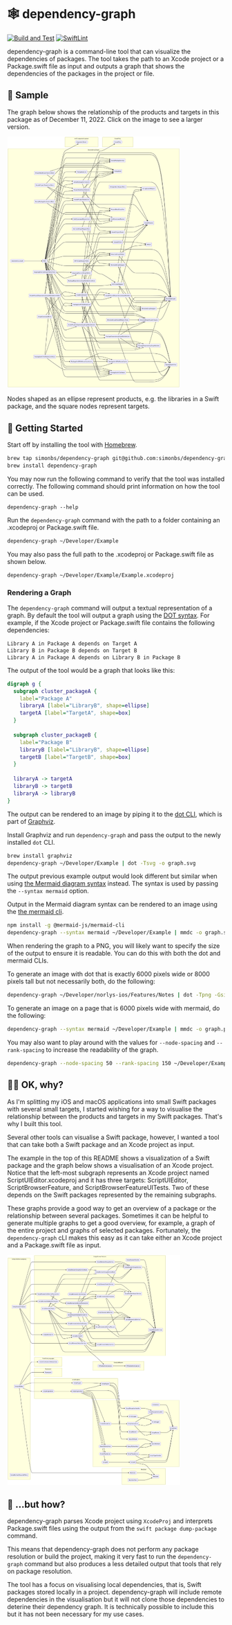 # 🕸️ dependency-graph

[![Build and Test](https://github.com/simonbs/dependency-graph/actions/workflows/build_and_test.yml/badge.svg)](https://github.com/simonbs/dependency-graph/actions/workflows/build_and_test.yml) [![SwiftLint](https://github.com/simonbs/dependency-graph/actions/workflows/swiftlint.yml/badge.svg)](https://github.com/simonbs/dependency-graph/actions/workflows/swiftlint.yml)

dependency-graph is a command-line tool that can visualize the dependencies of packages. The tool takes the path to an Xcode project or a Package.swift file as input and outputs a graph that shows the dependencies of the packages in the project or file.

## 👀 Sample

The graph below shows the relationship of the products and targets in this package as of December 11, 2022. Click on the image to see a larger version.

<img width="400" src="./sample-swift-package.png" alt="Example graph showing the dependencies of this package." />

Nodes shaped as an ellipse represent products, e.g. the libraries in a Swift package, and the square nodes represent targets.

## 🚀 Getting Started

Start off by installing the tool with [Homebrew](https://brew.sh).

```bash
brew tap simonbs/dependency-graph git@github.com:simonbs/dependency-graph.git
brew install dependency-graph
```

You may now run the following command to verify that the tool was installed correctly. The following command should print information on how the tool can be used.

```
dependency-graph --help
```

Run the `dependency-graph` command with the path to a folder containing an .xcodeproj or Package.swift file.

```bash
dependency-graph ~/Developer/Example
```

You may also pass the full path to the .xcodeproj or Package.swift file as shown below.

```bash
dependency-graph ~/Developer/Example/Example.xcodeproj
```

### Rendering a Graph

The `dependency-graph` command will output a textual representation of a graph. By default the tool will output a graph using the [DOT syntax](https://graphviz.org/doc/info/lang.html). For example, if the Xcode project or Package.swift file contains the following dependencies:

```
Library A in Package A depends on Target A
Library B in Package B depends on Target B
Library A in Package A depends on Library B in Package B
```

The output of the tool would be a graph that looks like this:

```dot
digraph g {
  subgraph cluster_packageA {
    label="Package A"
    libraryA [label="LibraryB", shape=ellipse]
    targetA [label="TargetA", shape=box]
  }

  subgraph cluster_packageB {
    label="Package B"
    libraryB [label="LibraryB", shape=ellipse]
    targetB [label="TargetB", shape=box]
  }

  libraryA -> targetA
  libraryB -> targetB
  libraryA -> libraryB
}
```

The output can be rendered to an image by piping it to the [dot CLI](https://graphviz.org/doc/info/command.html), which is part of [Graphviz](https://graphviz.org).

Install Graphviz and run `dependency-graph` and pass the output to the newly installed `dot` CLI.

```bash
brew install graphviz
dependency-graph ~/Developer/Example | dot -Tsvg -o graph.svg
```

The output previous example output would look different but similar when using [the Mermaid diagram syntax](https://mermaid-js.github.io/mermaid/#/flowchart) instead. The syntax is used by passing the `--syntax mermaid` option.

Output in the Mermaid diagram syntax can be rendered to an image using the [the mermaid cli](https://github.com/mermaid-js/mermaid-cli).

```bash
npm install -g @mermaid-js/mermaid-cli
dependency-graph --syntax mermaid ~/Developer/Example | mmdc -o graph.svg
```

When rendering the graph to a PNG, you will likely want to specify the size of the output to ensure it is readable. You can do this with both the dot and mermaid CLIs.

To generate an image with dot that is exactly 6000 pixels wide or 8000 pixels tall but not necessarily both, do the following:

```bash
dependency-graph ~/Developer/norlys-ios/Features/Notes | dot -Tpng -Gsize=60,80\! -Gdpi=100 -o ~/Desktop/dot.png
```

To generate an image on a page that is 6000 pixels wide with mermaid, do the following:

```bash
dependency-graph --syntax mermaid ~/Developer/Example | mmdc -o graph.png -w 6000
```

You may also want to play around with the values for `--node-spacing` and `--rank-spacing` to increase the readability of the graph.

```bash
dependency-graph --node-spacing 50 --rank-spacing 150 ~/Developer/Example | mmdc -o graph.png
```

## 🤷‍♂️ OK, why?

As I'm splitting my iOS and macOS applications into small Swift packages with several small targets, I started wishing for a way to visualise the relationship between the products and targets in my Swift packages. That's why I built this tool.

Several other tools can visualise a Swift package, however, I wanted a tool that can take both a Swift package and an Xcode project as input.

The example in the top of this README shows a visualization of a Swift package and the graph below shows a visualisation of an Xcode project.
Notice that the left-most subgraph represents an Xcode project named ScriptUIEditor.xcodeproj and it has three targets: ScriptUIEditor, ScriptBrowserFeature, and ScriptBrowserFeatureUITests. Two of these depends on the Swift packages represented by the remaining subgraphs.

These graphs provide a good way to get an overview of a package or the relationship between several packages. Sometimes it can be helpful to generate multiple graphs to get a good overview, for example, a graph of the entire project and graphs of selected packages. Fortunately, the `dependency-graph` cLI makes this easy as it can take either an Xcode project and a Package.swift file as input.

<img width="400" src="./sample-xcodeproj.png" alt="Example graph showing the dependencies of an Xcode project." />

## 🧐 ...but how?

dependency-graph parses Xcode project using `XcodeProj` and interprets Package.swift files using the output from the `swift package dump-package` command. 

This means that dependency-graph does not perform any package resolution or build the project, making it very fast to run the `dependency-graph` command but also produces a less detailed output that tools that rely on package resolution.

The tool has a focus on visualising local dependencies, that is, Swift packages stored locally in a project. dependency-graph will include remote dependencies in the visualisation but it will not clone those dependencies to deterine their dependency graph. It is technically possible to include this but it has not been necessary for my use cases.
